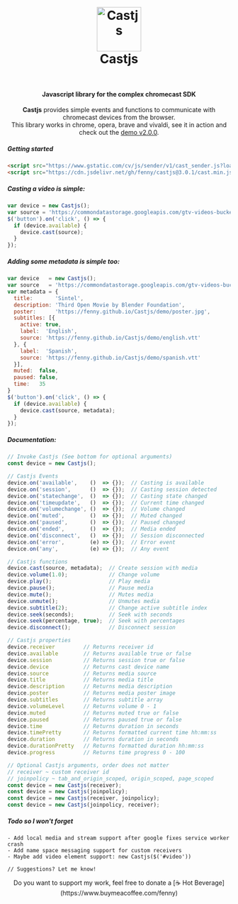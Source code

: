 <h1 align="center">
  <br>
  <img src="https://i.imgur.com/elCjMDx.png" alt="Castjs" width="100">
  <br>
  Castjs
  <br>
  <br>
</h1>

<h4 align="center">Javascript library for the complex chromecast SDK</h4>

<p align="center">
  <b>Castjs</b> provides simple events and functions to communicate with chromecast devices from the browser.
  <br>
  This library works in chrome, opera, brave and vivaldi, see it in action and check out the <a href="https://fenny.github.io/Castjs/demo/">demo v2.0.0</a>.
</p>

##### Getting started
```html
<script src="https://www.gstatic.com/cv/js/sender/v1/cast_sender.js?loadCastFramework=1"></script>
<script src="https://cdn.jsdelivr.net/gh/fenny/castjs@3.0.1/cast.min.js"></script>
```

##### Casting a video is simple:

```js
var device = new Castjs();
var source = 'https://commondatastorage.googleapis.com/gtv-videos-bucket/sample/Sintel.mp4';
$('button').on('click', () => {
  if (device.available) {
    device.cast(source);
  }
});
```

##### Adding some metadata is simple too:

```js
var device   = new Castjs();
var source   = 'https://commondatastorage.googleapis.com/gtv-videos-bucket/sample/Sintel.mp4';
var metadata = {
  title:       'Sintel',
  description: 'Third Open Movie by Blender Foundation',
  poster:      'https://fenny.github.io/Castjs/demo/poster.jpg',
  subtitles: [{
    active: true,
    label:  'English',
    source: 'https://fenny.github.io/Castjs/demo/english.vtt'
  }, {
    label:  'Spanish',
    source: 'https://fenny.github.io/Castjs/demo/spanish.vtt'
  }],
  muted:  false,
  paused: false,
  time:   35
}
$('button').on('click', () => {
  if (device.available) {
    device.cast(source, metadata);
  }
});
```

##### Documentation:

```javascript
// Invoke Castjs (See bottom for optional arguments)
const device = new Castjs();

// Castjs Events
device.on('available',    ()  => {});  // Casting is available
device.on('session',      ()  => {});  // Casting session detected
device.on('statechange',  ()  => {});  // Casting state changed
device.on('timeupdate',   ()  => {});  // Current time changed
device.on('volumechange', ()  => {});  // Volume changed
device.on('muted',        ()  => {});  // Muted changed
device.on('paused',       ()  => {});  // Paused changed
device.on('ended',        ()  => {});  // Media ended
device.on('disconnect',   ()  => {});  // Session disconnected
device.on('error',        (e) => {});  // Error event
device.on('any',          (e) => {});  // Any event

// Castjs functions
device.cast(source, metadata);  // Create session with media
device.volume(1.0);             // Change volume
device.play();                  // Play media
device.pause();                 // Pause media
device.mute();                  // Mutes media
device.unmute();                // Unmutes media
device.subtitle(2);             // Change active subtitle index
device.seek(seconds);           // Seek with seconds
device.seek(percentage, true);  // Seek with percentages
device.disconnect();            // Disconnect session

// Castjs properties
device.receiver         // Returns receiver id
device.available        // Returns available true or false
device.session          // Returns session true or false
device.device           // Returns cast device name
device.source           // Returns media source
device.title            // Returns media title
device.description      // Returns media description
device.poster           // Returns media poster image
device.subtitles        // Returns subtitle array
device.volumeLevel      // Returns volume 0 - 1
device.muted            // Returns muted true or false
device.paused           // Returns paused true or false
device.time             // Returns duration in seconds
device.timePretty       // Returns formatted current time hh:mm:ss
device.duration         // Returns duration in seconds
device.durationPretty   // Returns formatted duration hh:mm:ss
device.progress         // Returns time progress 0 - 100

// Optional Castjs arguments, order does not matter
// receiver ~ custom receiver id
// joinpolicy ~ tab_and_origin_scoped, origin_scoped, page_scoped
const device = new Castjs(receiver);
const device = new Castjs(joinpolicy);
const device = new Castjs(receiver, joinpolicy);
const device = new Castjs(joinpolicy, receiver);
```

##### Todo so I won't forget

```
- Add local media and stream support after google fixes service worker crash
- Add name space messaging support for custom receivers
- Maybe add video element support: new Castjs($('#video'))

// Suggestions? Let me know!
```

<p align="center">
  Do you want to support my work, feel free to donate a [☕ Hot Beverage](https://www.buymeacoffee.com/fenny)
</p.
